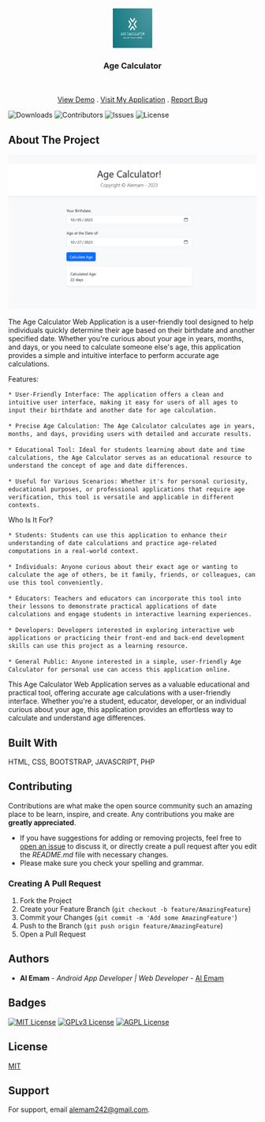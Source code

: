 <br/>
<p align="center">
  <a href="https://github.com/alemam242/Age-Calculator">
    <img src="image/brand-logo.png" alt="Logo" width="80" height="80">
  </a>

  <h3 align="center">Age Calculator</h3>

  <p align="center">
    <br/>
    <br/>
    <a href="https://www.canva.com/design/DAFyZUcVcGk/1QwrhbqVbTHup8uoq4WQow/watch?utm_content=DAFyZUcVcGk&utm_campaign=designshare&utm_medium=link&utm_source=editor">View Demo</a>
    .
    <a href="https://bit.ly/3Sg3C2x">Visit My Application</a>
    .
    <a href="https://github.com/alemam242/Age-Calculator/issues">Report Bug</a>
  </p>
</p>

![Downloads](https://img.shields.io/github/downloads/alemam242/Age-Calculator/total) ![Contributors](https://img.shields.io/github/contributors/alemam242/Age-Calculator?color=dark-green) ![Issues](https://img.shields.io/github/issues/alemam242/Age-Calculator) ![License](https://img.shields.io/github/license/alemam242/Age-Calculator) 

## About The Project

![Screen Shot](image/screenshot.PNG)

The Age Calculator Web Application is a user-friendly tool designed to help individuals quickly determine their age based on their birthdate and another specified date. Whether you're curious about your age in years, months, and days, or you need to calculate someone else's age, this application provides a simple and intuitive interface to perform accurate age calculations.

Features:

    * User-Friendly Interface: The application offers a clean and intuitive user interface, making it easy for users of all ages to input their birthdate and another date for age calculation.

    * Precise Age Calculation: The Age Calculator calculates age in years, months, and days, providing users with detailed and accurate results.

    * Educational Tool: Ideal for students learning about date and time calculations, the Age Calculator serves as an educational resource to understand the concept of age and date differences.

    * Useful for Various Scenarios: Whether it's for personal curiosity, educational purposes, or professional applications that require age verification, this tool is versatile and applicable in different contexts.

Who Is It For?

    * Students: Students can use this application to enhance their understanding of date calculations and practice age-related computations in a real-world context.

    * Individuals: Anyone curious about their exact age or wanting to calculate the age of others, be it family, friends, or colleagues, can use this tool conveniently.

    * Educators: Teachers and educators can incorporate this tool into their lessons to demonstrate practical applications of date calculations and engage students in interactive learning experiences.

    * Developers: Developers interested in exploring interactive web applications or practicing their front-end and back-end development skills can use this project as a learning resource.

    * General Public: Anyone interested in a simple, user-friendly Age Calculator for personal use can access this application online.

This Age Calculator Web Application serves as a valuable educational and practical tool, offering accurate age calculations with a user-friendly interface. Whether you're a student, educator, developer, or an individual curious about your age, this application provides an effortless way to calculate and understand age differences.


## Built With

HTML, CSS, BOOTSTRAP, JAVASCRIPT, PHP

## Contributing

Contributions are what make the open source community such an amazing place to be learn, inspire, and create. Any contributions you make are **greatly appreciated**.
* If you have suggestions for adding or removing projects, feel free to [open an issue](https://github.com/alemam242/Age-Calculator/issues/new) to discuss it, or directly create a pull request after you edit the *README.md* file with necessary changes.
* Please make sure you check your spelling and grammar.

### Creating A Pull Request

1. Fork the Project
2. Create your Feature Branch (`git checkout -b feature/AmazingFeature`)
3. Commit your Changes (`git commit -m 'Add some AmazingFeature'`)
4. Push to the Branch (`git push origin feature/AmazingFeature`)
5. Open a Pull Request


## Authors

* **Al Emam** - *Android App Developer | Web Developer* - [Al Emam](https://github.com/alemam242/)

## Badges

[![MIT License](https://img.shields.io/badge/License-MIT-green.svg)](https://choosealicense.com/licenses/mit/)
[![GPLv3 License](https://img.shields.io/badge/License-GPL%20v3-yellow.svg)](https://opensource.org/licenses/)
[![AGPL License](https://img.shields.io/badge/license-AGPL-blue.svg)](http://www.gnu.org/licenses/agpl-3.0)

## License

[MIT](https://choosealicense.com/licenses/mit/)


## Support

For support, email alemam242@gmail.com.

